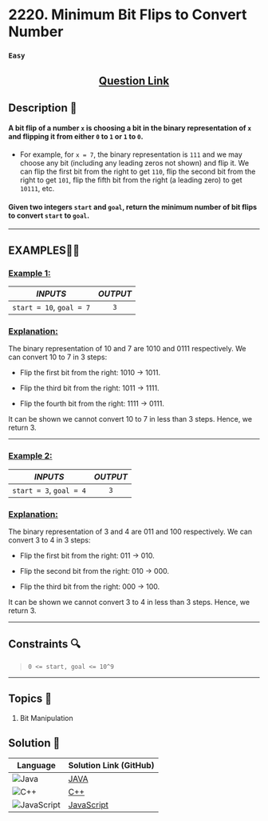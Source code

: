 # 2220. Minimum Bit Flips to Convert Number

### `Easy`


<h2 align="center">
<a href="https://leetcode.com/problems/minimum-bit-flips-to-convert-number/description/?envType=daily-question&envId=2024-09-11"><strong>Question Link</strong></a>
</h2>


## Description 📑

#### A bit flip of a number `x` is choosing a bit in the binary representation of `x` and flipping it from either `0` to `1` or `1` to `0`.

- For example, for `x = 7`, the binary representation is `111` and we may choose any bit (including any leading zeros not shown) and flip it. We can flip the first bit from the right to get `110`, flip the second bit from the right to get `101`, flip the fifth bit from the right (a leading zero) to get `10111`, etc.

#### Given two integers `start` and `goal`, return the minimum number of bit flips to convert `start` to `goal`.

---

## **EXAMPLES**💫✨ </br>

<h3>

<ins>**Example 1**:</ins> </br>


| _INPUTS_ | _OUTPUT_ |
| :-----------: | :-----------: |
| `start = 10`, `goal = 7` | `3` |

</h3>

<h3>
<ins>Explanation:</ins>
</h3>

The binary representation of 10 and 7 are 1010 and 0111 respectively. We can convert 10 to 7 in 3 steps:

- Flip the first bit from the right: 1010 -> 1011.

- Flip the third bit from the right: 1011 -> 1111.

- Flip the fourth bit from the right: 1111 -> 0111.

It can be shown we cannot convert 10 to 7 in less than 3 steps. Hence, we return 3.

____
<h3>

<ins>**Example 2**:</ins> </br>

| _INPUTS_ | _OUTPUT_ |
| :-----------: | :-----------: |
| `start = 3`, `goal = 4` | `3` |

</h3>

<h3>
<ins>Explanation:</ins>
</h3>

The binary representation of 3 and 4 are 011 and 100 respectively. We can convert 3 to 4 in 3 steps:

- Flip the first bit from the right: 011 -> 010.

- Flip the second bit from the right: 010 -> 000.

- Flip the third bit from the right: 000 -> 100.

It can be shown we cannot convert 3 to 4 in less than 3 steps. Hence, we return 3.


___

## Constraints 🔍

> `0 <= start, goal <= 10^9`

___

## Topics 📝

1. Bit Manipulation


## Solution 📃

|  Language   |  Solution Link (GitHub) |
| ------------- | ------------- |
|  ![Java](https://img.shields.io/badge/java-%23ED8B00.svg?style=flat&logo=openjdk&logoColor=white)  | [JAVA]() |
|  ![C++](https://img.shields.io/badge/c++-%2300599C.svg?style=plastic&logo=c%2B%2B&logoColor=white)  | [C++]()  |
|  ![JavaScript](https://img.shields.io/badge/javascript-%23323330.svg?style=flat&logo=javascript&logoColor=%23F7DF1E)  | [JavaScript]() |
